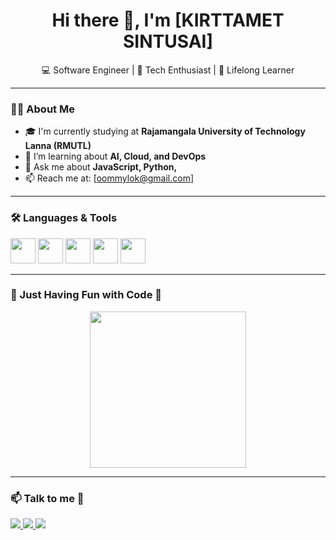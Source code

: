 <h1 align="center">Hi there 👋, I'm [KIRTTAMET SINTUSAI]</h1>
<p align="center">
  💻 Software Engineer | 🚀 Tech Enthusiast | 🌱 Lifelong Learner
</p>

---

### 👨‍💻 About Me
- 🎓 I'm currently studying at **Rajamangala University of Technology Lanna (RMUTL)**
- 🌱 I’m learning about **AI, Cloud, and DevOps**
- 💬 Ask me about **JavaScript, Python,**
- 📫 Reach me at: [oommylok@gmail.com]

---

### 🛠️ Languages & Tools
<p align="left">
  <img src="https://cdn.jsdelivr.net/gh/devicons/devicon/icons/javascript/javascript-original.svg" width="40" />
  <img src="https://cdn.jsdelivr.net/gh/devicons/devicon/icons/python/python-original.svg" width="40" />
  <img src="https://cdn.jsdelivr.net/gh/devicons/devicon/icons/react/react-original.svg" width="40" />
  <img src="https://cdn.jsdelivr.net/gh/devicons/devicon/icons/docker/docker-original.svg" width="40" />
  <img src="https://cdn.jsdelivr.net/gh/devicons/devicon/icons/github/github-original.svg" width="40" />
</p>

---

### 🐣 Just Having Fun with Code 🎨  
<p align="center">
  <img src="https://media.giphy.com/media/v1.Y2lkPTc5MGI3NjExZGR3dDlnMmR0ZzhxaGNkdXlwbnUwb3FpMG9taDk4YmZ1aHZncjV5eCZlcD12MV9naWZzX3NlYXJjaCZjdD1n/hp3dmEIo5MQWA/giphy.gif" width="250" />
</p>

---

### 📫 Talk to me 💌  
<p align="left">
  <a href="mailto:your.email@example.com">
    <img src="https://img.shields.io/badge/Gmail-ff6f61?style=flat&logo=gmail&logoColor=white" />
  </a>
  <a href="https://instagram.com/yourusername" target="_blank">
    <img src="https://img.shields.io/badge/Instagram-E4405F?style=flat&logo=instagram&logoColor=white"/>
  </a>
  <a href="https://www.tiktok.com/@yourusername" target="_blank">
    <img src="https://img.shields.io/badge/TikTok-000000?style=flat&logo=tiktok&logoColor=white"/>
  </a>
</p>

